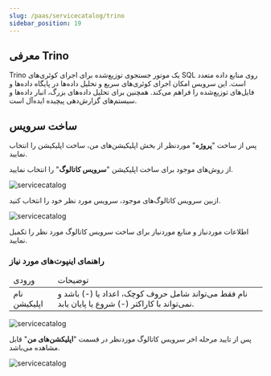 ```yaml
---
slug: /paas/servicecatalog/trino
sidebar_position: 19
---
```


## معرفی Trino

Trino یک موتور جستجوی توزیع‌شده برای اجرای کوئری‌های SQL روی منابع داده متعدد است. این سرویس امکان اجرای کوئری‌های سریع و تحلیل داده‌ها در پایگاه داده‌ها و فایل‌های توزیع‌شده را فراهم می‌کند. همچنین برای تحلیل داده‌های بزرگ، انبار داده‌ها و سیستم‌های گزارش‌دهی پیچیده ایده‌آل است.


## ساخت سرویس
پس از ساخت "**پروژه**" موردنظر از بخش اپلیکیشن‌های من، ساخت اپلیکیشن را انتخاب نمایید.

از روش‌های موجود برای ساخت اپلیکیشن "**سرویس کاتالوگ**" را انتخاب نمایید.

![servicecatalog](/img/servicecatalog/servicecatalog00.png)

ازبین سرویس کاتالوگ‌های موجود، سرویس مورد نظر خود را انتخاب کنید.

![servicecatalog](/img/servicecatalog/servicecatalog000.png)

اطلاعات موردنیاز و منابع موردنیاز برای ساخت سرویس کاتالوگ مورد نظر را تکمیل نمایید.

### راهنمای اینپوت‌های مورد نیاز

<table>
    <thead>
        <tr>
            <td>ورودی</td>
            <td>توضیحات</td>
        </tr>
    </thead>
    <tbody>
        <tr>
            <td>نام اپلیکیشن</td>
            <td>نام فقط می‌تواند شامل حروف کوچک، اعداد یا (-) باشد و نمی‌تواند با کاراکتر (-) شروع یا پایان یابد.</td>
        </tr>
    </tbody>
</table>
 

![servicecatalog](/img/servicecatalog/servicecatalog33.png)

 پس از تایید مرحله اخر سرویس کاتالوگ موردنظر در قسمت "**اپلیکشن‌های من**" قابل مشاهده می‌باشد.
 
 ![servicecatalog](/img/servicecatalog/servicecatalog34.png)
